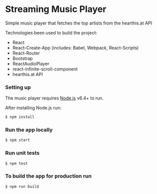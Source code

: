 # Streaming Music Player

Simple music player that fetches the top artists from the hearthis.at API 

Technologies been used to build the project:

* React
* React-Create-App (includes: Babel, Webpack, React-Scripts)
* React-Router
* Bootstrap
* ReactAudioPlayer
* react-infinite-scroll-component
* hearthis.at API

### Setting up

The music player requires [Node.js](https://nodejs.org/) v6.4+ to run.

After installing Node.js run:

```sh
$ npm install
```

### Run the app locally

```sh
$ npm start
```

### Run unit tests

```sh
$ npm test
```

### To build the app for production run

```sh
$ npm run build
```